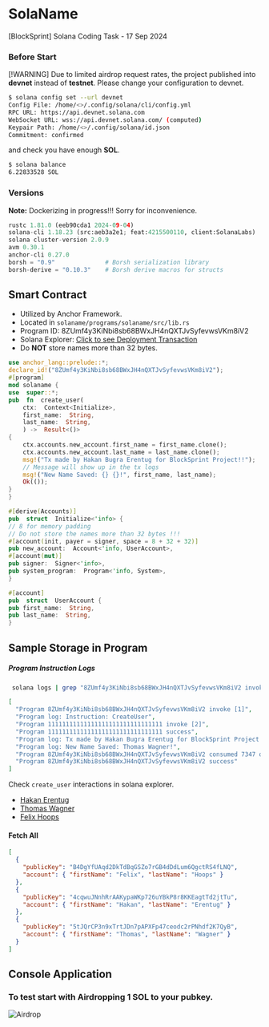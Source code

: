 # SolaName

[BlockSprint] Solana Coding Task - 17 Sep 2024

### Before Start

[!WARNING]
Due to limited airdrop request rates, the project published into **devnet** instead of **testnet**.
Please change your configuration to devnet.

```sh
$ solana config set --url devnet
Config File: /home/<>/.config/solana/cli/config.yml
RPC URL: https://api.devnet.solana.com
WebSocket URL: wss://api.devnet.solana.com/ (computed)
Keypair Path: /home/<>/.config/solana/id.json
Commitment: confirmed
```

and check you have enough **SOL**.

```sh
$ solana balance
6.22833528 SOL
```

### Versions

**Note:** Dockerizing in progress!!! Sorry for inconvenience.

```py
rustc 1.81.0 (eeb90cda1 2024-09-04)
solana-cli 1.18.23 (src:aeb3a2e1; feat:4215500110, client:SolanaLabs)
solana cluster-version 2.0.9
avm 0.30.1
anchor-cli 0.27.0
borsh = "0.9" 			   # Borsh serialization library
borsh-derive = "0.10.3"    # Borsh derive macros for structs
```

## Smart Contract

- Utilized by Anchor Framework.
- Located in `solaname/programs/solaname/src/lib.rs`
- Program ID: 8ZUmf4y3KiNbi8sb68BWxJH4nQXTJvSyfevwsVKm8iV2
- Solana Explorer: [Click to see Deployment Transaction](https://explorer.solana.com/tx/52r8gu6T2WNq7tgwKJatHocJsQt17RNGkqXBLDXqhxQAFMdchuMkMzf81GBPzcxjHsGJhgy9wE1eqr5ViaG36DB8?cluster=devnet)
- Do **NOT** store names more than 32 bytes.

```rust
use anchor_lang::prelude::*;
declare_id!("8ZUmf4y3KiNbi8sb68BWxJH4nQXTJvSyfevwsVKm8iV2");
#[program]
mod solaname {
use  super::*;
pub  fn  create_user(
	ctx:  Context<Initialize>,
	first_name:  String,
	last_name:  String,
	) ->  Result<()>
{
	ctx.accounts.new_account.first_name = first_name.clone();
	ctx.accounts.new_account.last_name = last_name.clone();
	msg!("Tx made by Hakan Bugra Erentug for BlockSprint Project!!");
	// Message will show up in the tx logs
	msg!("New Name Saved: {} {}!", first_name, last_name);
	Ok(());
}
}

#[derive(Accounts)]
pub  struct  Initialize<'info> {
// 8 for memory padding
// Do not store the names more than 32 bytes !!!
#[account(init, payer = signer, space = 8 + 32 + 32)]
pub new_account:  Account<'info, UserAccount>,
#[account(mut)]
pub signer:  Signer<'info>,
pub system_program:  Program<'info, System>,
}

#[account]
pub  struct  UserAccount {
pub first_name:  String,
pub last_name:  String,
}
```

## Sample Storage in Program

##### Program Instruction Logs

```sh
 solana logs | grep "8ZUmf4y3KiNbi8sb68BWxJH4nQXTJvSyfevwsVKm8iV2 invoke" -A 7
```

```json
[
  "Program 8ZUmf4y3KiNbi8sb68BWxJH4nQXTJvSyfevwsVKm8iV2 invoke [1]",
  "Program log: Instruction: CreateUser",
  "Program 11111111111111111111111111111111 invoke [2]",
  "Program 11111111111111111111111111111111 success",
  "Program log: Tx made by Hakan Bugra Erentug for BlockSprint Project!!",
  "Program log: New Name Saved: Thomas Wagner!",
  "Program 8ZUmf4y3KiNbi8sb68BWxJH4nQXTJvSyfevwsVKm8iV2 consumed 7347 of 200000 compute units",
  "Program 8ZUmf4y3KiNbi8sb68BWxJH4nQXTJvSyfevwsVKm8iV2 success"
]
```

Check `create_user` interactions in solana explorer.

- [Hakan Erentug](https://explorer.solana.com/tx/ak3PB1Dwz1Z3yg8ksU2mdYMgtG5jJARvkRD2chLPaoMPEQwsYjf1RNhCmaWdCgCzYfUBzKosE8gct6j9UBL1j9U?cluster=devnet)
- [Thomas Wagner](https://explorer.solana.com/tx/4dDoT1HELWQwU2XxGW8KGfRhDSk7bGVAguniQTPjCZBQAaWyVMUpTct8qNKEvCLXvUkKZuG8FpHfjMvWXiRUtLv?cluster=devnet)
- [Felix Hoops](https://explorer.solana.com/tx/4m3aBsCLcDtfovNzVoafHfVQNmnm1FPFaXoij39MSGCcQUhfGWfJfRBSz8p2bW3rBxEjFDhXMWU9ZwxF3DPi9deC?cluster=devnet)

#### Fetch All

```json
[
  {
    "publicKey": "B4DgYfUAqd2DkTdBqGSZo7rGB4dDdLum6QgctRS4fLNQ",
    "account": { "firstName": "Felix", "lastName": "Hoops" }
  },
  {
    "publicKey": "4cqwuJNnhRrAAKypaWKp726uYBkP8r8KKEagtTd2jtTu",
    "account": { "firstName": "Hakan", "lastName": "Erentug" }
  },
  {
    "publicKey": "5tJQrCP3n9xTrtJDn7pAPXFp47ceodc2rPNhdf2K7QyB",
    "account": { "firstName": "Thomas", "lastName": "Wagner" }
  }
]
```

## Console Application

### To test start with Airdropping 1 SOL to your pubkey.

![Airdrop](https://ibb.co/2PhcLDj)
